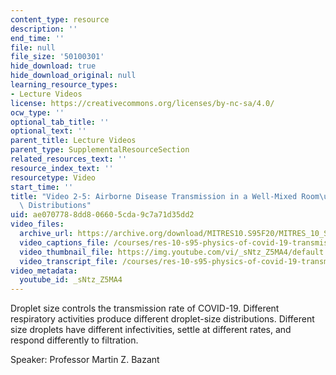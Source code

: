 ```yaml
---
content_type: resource
description: ''
end_time: ''
file: null
file_size: '50100301'
hide_download: true
hide_download_original: null
learning_resource_types:
- Lecture Videos
license: https://creativecommons.org/licenses/by-nc-sa/4.0/
ocw_type: ''
optional_tab_title: ''
optional_text: ''
parent_title: Lecture Videos
parent_type: SupplementalResourceSection
related_resources_text: ''
resource_index_text: ''
resourcetype: Video
start_time: ''
title: "Video 2-5: Airborne Disease Transmission in a Well-Mixed Room\u2014Drop-Size\
  \ Distributions"
uid: ae070778-8dd8-0660-5cda-9c7a71d35dd2
video_files:
  archive_url: https://archive.org/download/MITRES10.S95F20/MITRES_10_S95F20_0205_300k.mp4
  video_captions_file: /courses/res-10-s95-physics-of-covid-19-transmission-fall-2020/3d1614ba69985ccba711fdc2fa120374_sNtzZ5MA4.vtt
  video_thumbnail_file: https://img.youtube.com/vi/_sNtz_Z5MA4/default.jpg
  video_transcript_file: /courses/res-10-s95-physics-of-covid-19-transmission-fall-2020/ff252fbaa7e69156b99ad386fd1e0e29_sNtzZ5MA4.pdf
video_metadata:
  youtube_id: _sNtz_Z5MA4
---
```


Droplet size controls the transmission rate of COVID-19. Different respiratory activities produce different droplet-size distributions. Different size droplets have different infectivities, settle at different rates, and respond differently to filtration.

Speaker: Professor Martin Z. Bazant

